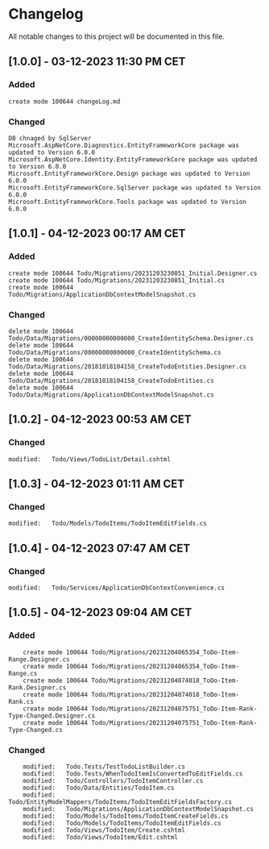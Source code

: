 # Changelog
All notable changes to this project will be documented in this file.

## [1.0.0] - 03-12-2023 11:30 PM CET

### Added
	create mode 100644 changeLog.md

### Changed
	DB chnaged by SqlServer
	Microsoft.AspNetCore.Diagnostics.EntityFrameworkCore package was updated to Version 6.0.0
    Microsoft.AspNetCore.Identity.EntityFrameworkCore package was updated to Version 6.0.0
	Microsoft.EntityFrameworkCore.Design package was updated to Version 6.0.0
	Microsoft.EntityFrameworkCore.SqlServer package was updated to Version 6.0.0
    Microsoft.EntityFrameworkCore.Tools package was updated to Version 6.0.0


## [1.0.1] - 04-12-2023 00:17 AM CET

### Added
	create mode 100644 Todo/Migrations/20231203230851_Initial.Designer.cs
	create mode 100644 Todo/Migrations/20231203230851_Initial.cs
	create mode 100644 Todo/Migrations/ApplicationDbContextModelSnapshot.cs

### Changed
	delete mode 100644 Todo/Data/Migrations/00000000000000_CreateIdentitySchema.Designer.cs
	delete mode 100644 Todo/Data/Migrations/00000000000000_CreateIdentitySchema.cs
	delete mode 100644 Todo/Data/Migrations/20181018104158_CreateTodoEntities.Designer.cs
	delete mode 100644 Todo/Data/Migrations/20181018104158_CreateTodoEntities.cs
	delete mode 100644 Todo/Data/Migrations/ApplicationDbContextModelSnapshot.cs
	
	
## [1.0.2] - 04-12-2023 00:53 AM CET

### Changed
	modified:   Todo/Views/TodoList/Detail.cshtml
	
	
## [1.0.3] - 04-12-2023 01:11 AM CET

### Changed
	modified:   Todo/Models/TodoItems/TodoItemEditFields.cs
	
	
## [1.0.4] - 04-12-2023 07:47 AM CET

### Changed
	modified:   Todo/Services/ApplicationDbContextConvenience.cs
	
## [1.0.5] - 04-12-2023 09:04 AM CET

### Added
		create mode 100644 Todo/Migrations/20231204065354_ToDo-Item-Range.Designer.cs
		create mode 100644 Todo/Migrations/20231204065354_ToDo-Item-Range.cs
		create mode 100644 Todo/Migrations/20231204074018_ToDo-Item-Rank.Designer.cs
		create mode 100644 Todo/Migrations/20231204074018_ToDo-Item-Rank.cs
		create mode 100644 Todo/Migrations/20231204075751_ToDo-Item-Rank-Type-Changed.Designer.cs
		create mode 100644 Todo/Migrations/20231204075751_ToDo-Item-Rank-Type-Changed.cs
	
### Changed	
	    modified:   Todo.Tests/TestTodoListBuilder.cs
        modified:   Todo.Tests/WhenTodoItemIsConvertedToEditFields.cs
        modified:   Todo/Controllers/TodoItemController.cs
        modified:   Todo/Data/Entities/TodoItem.cs
        modified:   Todo/EntityModelMappers/TodoItems/TodoItemEditFieldsFactory.cs
        modified:   Todo/Migrations/ApplicationDbContextModelSnapshot.cs
        modified:   Todo/Models/TodoItems/TodoItemCreateFields.cs
        modified:   Todo/Models/TodoItems/TodoItemEditFields.cs
        modified:   Todo/Views/TodoItem/Create.cshtml
        modified:   Todo/Views/TodoItem/Edit.cshtml
